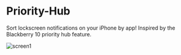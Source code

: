 Priority-Hub
============

Sort lockscreen notifications on your iPhone by app! Inspired by the Blackberry 10 priority hub feature.

![screen1](https://raw.githubusercontent.com/thomasfinch/Priority-Hub/master/images/screenshot%201.png)
